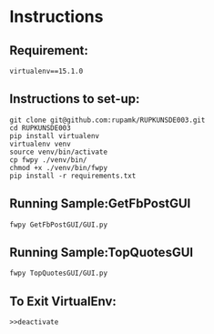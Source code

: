 # Instructions

## Requirement: 
    virtualenv==15.1.0

## Instructions to set-up:
    git clone git@github.com:rupamk/RUPKUNSDE003.git
    cd RUPKUNSDE003
    pip install virtualenv
    virtualenv venv
    source venv/bin/activate
    cp fwpy ./venv/bin/
    chmod +x ./venv/bin/fwpy
    pip install -r requirements.txt

## Running Sample:GetFbPostGUI

    fwpy GetFbPostGUI/GUI.py 
        
## Running Sample:TopQuotesGUI

    fwpy TopQuotesGUI/GUI.py 

## To Exit VirtualEnv:

    >>deactivate


    
